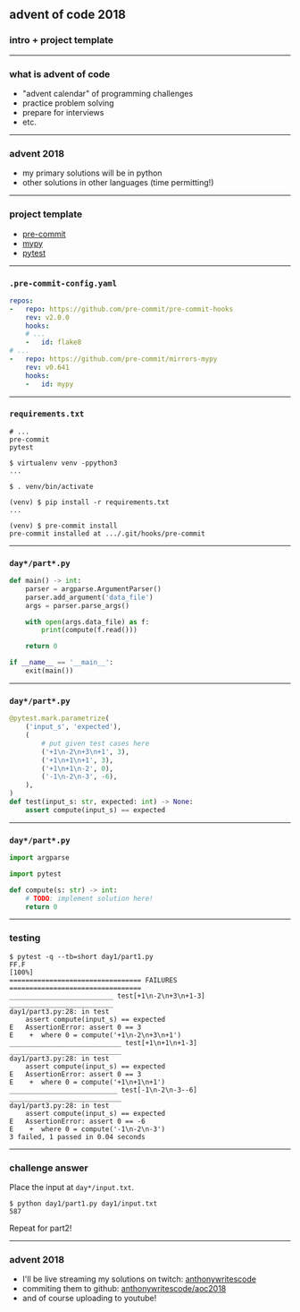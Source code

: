 ## advent of code 2018
### intro + project template

***

### what is advent of code

- "advent calendar" of programming challenges
- practice problem solving
- prepare for interviews
- etc.

***

### advent 2018

- my primary solutions will be in python
- other solutions in other languages (time permitting!)

***

### project template

- [pre-commit](https://pre-commit.com)
- [mypy](http://mypy-lang.org)
- [pytest](https://pytest.org)

***

### `.pre-commit-config.yaml`

```yaml
repos:
-   repo: https://github.com/pre-commit/pre-commit-hooks
    rev: v2.0.0
    hooks:
    # ...
    -   id: flake8
# ...
-   repo: https://github.com/pre-commit/mirrors-mypy
    rev: v0.641
    hooks:
    -   id: mypy
```

***

### `requirements.txt`

```
# ...
pre-commit
pytest
```

```console
$ virtualenv venv -ppython3
...

$ . venv/bin/activate

(venv) $ pip install -r requirements.txt
...

(venv) $ pre-commit install
pre-commit installed at .../.git/hooks/pre-commit
```

***

### `day*/part*.py`

```python
def main() -> int:
    parser = argparse.ArgumentParser()
    parser.add_argument('data_file')
    args = parser.parse_args()

    with open(args.data_file) as f:
        print(compute(f.read()))

    return 0

if __name__ == '__main__':
    exit(main())
```

***

### `day*/part*.py`

```python
@pytest.mark.parametrize(
    ('input_s', 'expected'),
    (
        # put given test cases here
        ('+1\n-2\n+3\n+1', 3),
        ('+1\n+1\n+1', 3),
        ('+1\n+1\n-2', 0),
        ('-1\n-2\n-3', -6),
    ),
)
def test(input_s: str, expected: int) -> None:
    assert compute(input_s) == expected
```

***

### `day*/part*.py`

```python
import argparse

import pytest

def compute(s: str) -> int:
    # TODO: implement solution here!
    return 0
```

***

### testing

```pytest
$ pytest -q --tb=short day1/part1.py
FF.F                                                                 [100%]
================================= FAILURES =================================
__________________________ test[+1\n-2\n+3\n+1-3] __________________________
day1/part3.py:28: in test
    assert compute(input_s) == expected
E   AssertionError: assert 0 == 3
E    +  where 0 = compute('+1\n-2\n+3\n+1')
____________________________ test[+1\n+1\n+1-3] ____________________________
day1/part3.py:28: in test
    assert compute(input_s) == expected
E   AssertionError: assert 0 == 3
E    +  where 0 = compute('+1\n+1\n+1')
___________________________ test[-1\n-2\n-3--6] ____________________________
day1/part3.py:28: in test
    assert compute(input_s) == expected
E   AssertionError: assert 0 == -6
E    +  where 0 = compute('-1\n-2\n-3')
3 failed, 1 passed in 0.04 seconds
```

***

### challenge answer

Place the input at `day*/input.txt`.

```console
$ python day1/part1.py day1/input.txt
587
```

Repeat for part2!

***

### advent 2018

- I'll be live streaming my solutions on twitch:
  [anthonywritescode](https://twitch.tv/anthonywritescode)
- commiting them to github:
  [anthonywritescode/aoc2018](https://github.com/anthonywritescode/aoc2018)
- and of course uploading to youtube!
